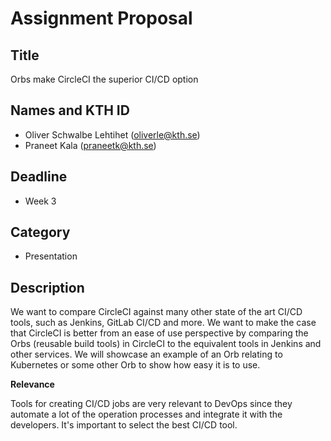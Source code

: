 # Assignment Proposal

## Title

Orbs make CircleCI the superior CI/CD option

## Names and KTH ID

- Oliver Schwalbe Lehtihet (oliverle@kth.se)
- Praneet Kala (praneetk@kth.se)

## Deadline

- Week 3

## Category

- Presentation

## Description

We want to compare CircleCI against many other state of the art CI/CD tools, such as Jenkins, GitLab CI/CD and more. We want to make the case that CircleCI is better from an ease of use perspective by comparing the Orbs (reusable build tools) in CircleCI to the equivalent tools in Jenkins and other services. We will showcase an example of an Orb relating to Kubernetes or some other Orb to show how easy it is to use. 


**Relevance**

Tools for creating CI/CD jobs are very relevant to DevOps since they automate a lot of the operation processes and integrate it with the developers. It's important to select the best CI/CD tool. 
